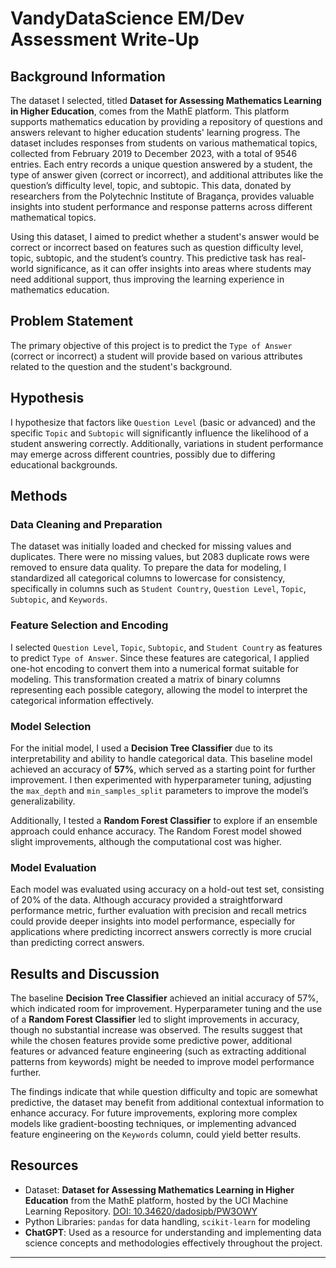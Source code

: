 

# VandyDataScience EM/Dev Assessment Write-Up

## Background Information

The dataset I selected, titled **Dataset for Assessing Mathematics Learning in Higher Education**, comes from the MathE platform. This platform supports mathematics education by providing a repository of questions and answers relevant to higher education students' learning progress. The dataset includes responses from students on various mathematical topics, collected from February 2019 to December 2023, with a total of 9546 entries. Each entry records a unique question answered by a student, the type of answer given (correct or incorrect), and additional attributes like the question’s difficulty level, topic, and subtopic. This data, donated by researchers from the Polytechnic Institute of Bragança, provides valuable insights into student performance and response patterns across different mathematical topics.

Using this dataset, I aimed to predict whether a student's answer would be correct or incorrect based on features such as question difficulty level, topic, subtopic, and the student’s country. This predictive task has real-world significance, as it can offer insights into areas where students may need additional support, thus improving the learning experience in mathematics education.

## Problem Statement

The primary objective of this project is to predict the `Type of Answer` (correct or incorrect) a student will provide based on various attributes related to the question and the student's background.

## Hypothesis

I hypothesize that factors like `Question Level` (basic or advanced) and the specific `Topic` and `Subtopic` will significantly influence the likelihood of a student answering correctly. Additionally, variations in student performance may emerge across different countries, possibly due to differing educational backgrounds.

## Methods

### Data Cleaning and Preparation

The dataset was initially loaded and checked for missing values and duplicates. There were no missing values, but 2083 duplicate rows were removed to ensure data quality. To prepare the data for modeling, I standardized all categorical columns to lowercase for consistency, specifically in columns such as `Student Country`, `Question Level`, `Topic`, `Subtopic`, and `Keywords`.

### Feature Selection and Encoding

I selected `Question Level`, `Topic`, `Subtopic`, and `Student Country` as features to predict `Type of Answer`. Since these features are categorical, I applied one-hot encoding to convert them into a numerical format suitable for modeling. This transformation created a matrix of binary columns representing each possible category, allowing the model to interpret the categorical information effectively.

### Model Selection

For the initial model, I used a **Decision Tree Classifier** due to its interpretability and ability to handle categorical data. This baseline model achieved an accuracy of **57%**, which served as a starting point for further improvement. I then experimented with hyperparameter tuning, adjusting the `max_depth` and `min_samples_split` parameters to improve the model’s generalizability. 

Additionally, I tested a **Random Forest Classifier** to explore if an ensemble approach could enhance accuracy. The Random Forest model showed slight improvements, although the computational cost was higher.

### Model Evaluation

Each model was evaluated using accuracy on a hold-out test set, consisting of 20% of the data. Although accuracy provided a straightforward performance metric, further evaluation with precision and recall metrics could provide deeper insights into model performance, especially for applications where predicting incorrect answers correctly is more crucial than predicting correct answers.

## Results and Discussion

The baseline **Decision Tree Classifier** achieved an initial accuracy of 57%, which indicated room for improvement. Hyperparameter tuning and the use of a **Random Forest Classifier** led to slight improvements in accuracy, though no substantial increase was observed. The results suggest that while the chosen features provide some predictive power, additional features or advanced feature engineering (such as extracting additional patterns from keywords) might be needed to improve model performance further.

The findings indicate that while question difficulty and topic are somewhat predictive, the dataset may benefit from additional contextual information to enhance accuracy. For future improvements, exploring more complex models like gradient-boosting techniques, or implementing advanced feature engineering on the `Keywords` column, could yield better results.

## Resources

- Dataset: **Dataset for Assessing Mathematics Learning in Higher Education** from the MathE platform, hosted by the UCI Machine Learning Repository. [DOI: 10.34620/dadosipb/PW3OWY](https://doi.org/10.34620/dadosipb/PW3OWY)
- Python Libraries: `pandas` for data handling, `scikit-learn` for modeling
- **ChatGPT**: Used as a resource for understanding and implementing data science concepts and methodologies effectively throughout the project.


------
